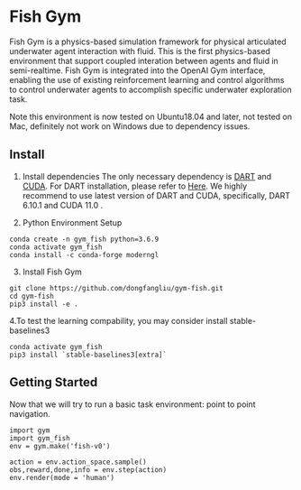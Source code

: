 # Fish Gym
Fish Gym is a physics-based simulation framework for physical articulated underwater agent interaction with fluid.
This is the first physics-based environment that support coupled interation between agents and fluid in semi-realtime.
Fish Gym is integrated into the OpenAI Gym interface, enabling the use of existing reinforcement learning and control algorithms to control underwater agents to accomplish specific underwater exploration task.

Note this environment is now tested on Ubuntu18.04 and later, not tested on Mac, definitely not work on Windows due to dependency issues.

## Install
1. Install dependencies
  The only necessary dependency is [DART](https://github.com/dartsim/dart) and [CUDA](https://developer.nvidia.com/cuda-toolkit).
  For DART installation, please refer to [Here](https://dartsim.github.io/install_dart_on_ubuntu.html).
  We highly recommend to use latest version of DART and CUDA, specifically, DART 6.10.1 and CUDA 11.0 .

2. Python Environment Setup
```
conda create -n gym_fish python=3.6.9
conda activate gym_fish
conda install -c conda-forge moderngl
```
3. Install Fish Gym
```
git clone https://github.com/dongfangliu/gym-fish.git
cd gym-fish
pip3 install -e .
```
4.To test the learning compability, you may consider install stable-baselines3
```
conda activate gym_fish
pip3 install `stable-baselines3[extra]`
```


## Getting Started

Now that we will try to run a basic task environment: point to point navigation.
```
import gym
import gym_fish
env = gym.make('fish-v0')

action = env.action_space.sample()
obs,reward,done,info = env.step(action)
env.render(mode = 'human')
```
